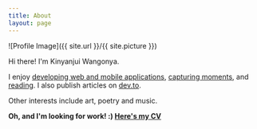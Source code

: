 ```yaml
---
title: About
layout: page
---
```


![Profile Image]({{ site.url }}/{{ site.picture }})

Hi there! I'm Kinyanjui Wangonya. 

I enjoy <a href="https://github.com/wang0nya" target="_blank" rel="noopener">developing web and mobile applications</a>, <a href="https://500px.com/wangonya" target="_blank" rel="noopener">capturing moments</a>, 
and <a href="https://www.goodreads.com/wangonya" target="_blank" rel="noopener">reading</a>. I also publish articles on <a href="https://dev.to/wangonya" target="_blank" rel="noopener">dev.to</a>.

Other interests include art, poetry and music.

**Oh, and I'm looking for work! :) <a href="https://drive.google.com/file/d/1bffzK6MLmJLJfFOkwHr1Ds-H14ZV0Kky/view?usp=sharing" target="_blank" rel="noopener"> Here's my CV </a>**
